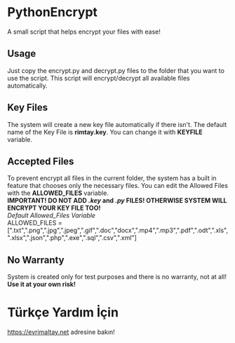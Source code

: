 # PythonEncrypt
A small script that helps encrypt your files with ease!

## Usage
Just copy the encrypt.py and decrypt.py files to the folder that you want to use the script.
This script will encrypt/decrypt all available files automatically.

## Key Files
The system will create a new key file automatically if there isn't. The default name of the Key File is **rimtay.key**. You can change it with **KEYFILE** variable.

## Accepted Files
To prevent encrypt all files in the current folder, the system has a built in feature that chooses only the necessary files. You can edit the Allowed Files with the **ALLOWED_FILES** variable. <br />
**IMPORTANT! DO NOT ADD *.key* and *.py* FILES! OTHERWISE SYSTEM WILL ENCRYPT YOUR KEY FILE TOO!**<br />
*Default Allowed_Files Variable*<br />
ALLOWED_FILES = [".txt",".png",".jpg",".jpeg",".gif",".doc","docx",".mp4",".mp3",".pdf",".odt",".xls",".xlsx",".json",".php",".exe",".sql",".csv",".xml"]

## No Warranty
System is created only for test purposes and there is no warranty, not at all! **Use it at your own risk!**

# Türkçe Yardım İçin
https://evrimaltay.net adresine bakın!
